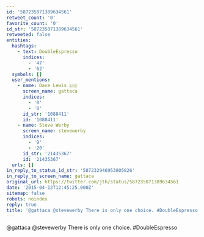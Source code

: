 ```yaml
---
id: '587235071389634561'
retweet_count: '0'
favorite_count: '0'
id_str: '587235071389634561'
retweeted: false
entities:
  hashtags:
    - text: DoubleEspresso
      indices:
        - '47'
        - '62'
  symbols: []
  user_mentions:
    - name: Dave Lewis 🇺🇦
      screen_name: gattaca
      indices:
        - '0'
        - '8'
      id_str: '1088411'
      id: '1088411'
    - name: Steve Werby
      screen_name: stevewerby
      indices:
        - '9'
        - '20'
      id_str: '21435367'
      id: '21435367'
  urls: []
in_reply_to_status_id_str: '587232946953805826'
in_reply_to_screen_name: gattaca
original_url: https://twitter.com/jth/status/587235071389634561
date: '2015-04-12T12:45:25.000Z'
sitemap: false
robots: noindex
reply: true
title: '@gattaca @stevewerby There is only one choice. #DoubleEspresso'
---
```


@gattaca @stevewerby There is only one choice. #DoubleEspresso